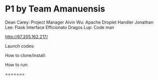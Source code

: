 # P1 by Team Amanuensis

Dean Carey: Project Manager 
Alvin Wu: Apache Droplet Handler 
Jonathan Lee: Flask Interface Efficionato 
Dragos Lup: Code man 

http://67.205.162.217/

Launch codes: 

How to clone/install:

How to run:

=======
